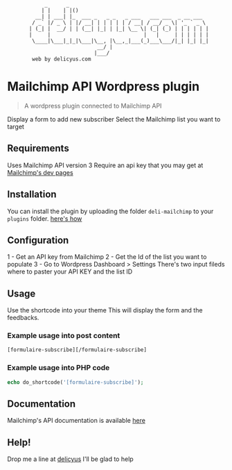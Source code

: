                 _      _
               | |    | |()
             __| | ___| |_  ___ _   _ _   _ ___   ___ ___  _ __ ___
            / _` |/ _ \ | |/ __| | | | | | / __| / __/ _ \| '_ ` _ \
           | (_| |  __/ | | (__| |_| | |_| \__ \| (_| (_) | | | | | |
           |     |                              |   |     | | | | | |
            \____|\___|_|_|\___|\__, |\__,_|___(_)___\___/|_| |_| |_|
                                 __/ |
                                |___/
            web by delicyus.com


# Mailchimp API Wordpress plugin #
 
> A wordpress plugin connected to Mailchimp API 

Display a form to add new subscriber 
Select the Mailchimp list you want to target 



## Requirements
Uses Mailchimp API version 3 
Require an api key that you may get at [Mailchimp's dev pages ](https://developer.mailchimp.com/)


## Installation 
You can install the plugin by uploading the folder `deli-mailchimp` to your `plugins` folder.
[here's how](https://codex.wordpress.org/Managing_Plugins#Manual_Plugin_Installation)

## Configuration 
1 - Get an API key from Mailchimp
2 - Get the Id of the list you want to populate
3 - Go to Wordpress Dashboard > Settings 
There's two input fileds where to paster your API KEY and the list ID


## Usage 
Use the shortcode into your theme
This will display the form and the feedbacks.

### Example usage into post content
```html
[formulaire-subscribe][/formulaire-subscribe]
```
### Example usage into PHP code
```php
echo do_shortcode('[formulaire-subscribe]');
```

## Documentation 
Mailchimp's API documentation is available [here ](http://developer.mailchimp.com/documentation/mailchimp/)


## Help!
Drop me a line at [delicyus](http://delicyus.com)
I'll be glad to help